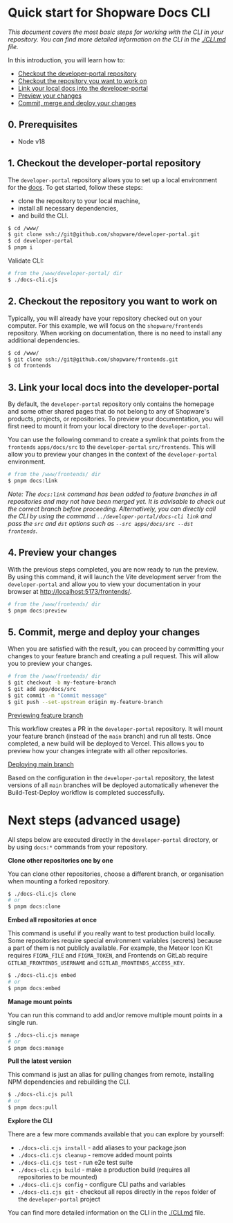 # Quick start for Shopware Docs CLI

_This document covers the most basic steps for working with the CLI in your repository. You can find more detailed
information on the CLI in the [./CLI.md](./CLI.md) file._

In this introduction, you will learn how to:

- [Checkout the developer-portal repository](#1-checkout-the-developer-portal-repository)
- [Checkout the repository you want to work on](#2-checkout-the-repository-you-want-to-work-on)
- [Link your local docs into the developer-portal](#3-link-your-local-docs-into-the-developer-portal)
- [Preview your changes](#4-preview-your-changes)
- [Commit, merge and deploy your changes](#5-commit-merge-and-deploy-your-changes)

## 0. Prerequisites

 - Node v18

## 1. Checkout the developer-portal repository

The `developer-portal` repository allows you to set up a local environment for
the [docs](https://beta-developer.shopware.com).
To get started, follow these steps:

- clone the repository to your local machine,
- install all necessary dependencies,
- and build the CLI.

```bash
$ cd /www/
$ git clone ssh://git@github.com/shopware/developer-portal.git
$ cd developer-portal
$ pnpm i

```

Validate CLI:

```bash
# from the /www/developer-portal/ dir
$ ./docs-cli.cjs
```

## 2. Checkout the repository you want to work on

Typically, you will already have your repository checked out on your computer. For this example, we will focus on the
`shopware/frontends` repository. When working on documentation, there is no need to install any additional dependencies.

```bash
$ cd /www/
$ git clone ssh://git@github.com/shopware/frontends.git
$ cd frontends

```

## 3. Link your local docs into the developer-portal

By default, the `developer-portal` repository only contains the homepage and some other shared pages that do not belong
to any of Shopware's products, projects, or repositories. To preview your documentation, you will first need to mount it
from your local directory to the `developer-portal`.

You can use the following command to create a symlink that points from the `frontends` `apps/docs/src` to the
`developer-portal` `src/frontends`. This will allow you to preview your changes in the context of the `developer-portal`
environment.

```bash
# from the /www/frontends/ dir
$ pnpm docs:link

```

_Note: The `docs:link` command has been added to feature branches in all repositories and may not have been merged yet.
It is advisable to check out the correct branch before proceeding. Alternatively, you can directly call the CLI by using
the command `../developer-portal/docs-cli link` and pass the `src` and `dst` options such as
`--src apps/docs/src --dst frontends`._

## 4. Preview your changes

With the previous steps completed, you are now ready to run the preview. By using this command, it will launch the Vite
development server from the `developer-portal` and allow you to view your documentation in your browser at
[http://localhost:5173/frontends/](http://localhost:5173/frontends/).

```bash
# from the /www/frontends/ dir
$ pnpm docs:preview

```

## 5. Commit, merge and deploy your changes

When you are satisfied with the result, you can proceed by committing your changes to your feature branch and creating a
pull request. This will allow you to preview your changes.

```bash
# from the /www/frontends/ dir
$ git checkout -b my-feature-branch
$ git add app/docs/src
$ git commit -m "Commit message"
$ git push --set-upstream origin my-feature-branch

```

<ins>Previewing feature branch</ins>

This workflow creates a PR in the `developer-portal` repository. It will mount your feature branch (instead of the
`main` branch) and run all tests. Once completed, a new build will be deployed to Vercel. This allows you to preview how
your changes integrate with all other repositories.

<ins>Deploying main branch</ins>

Based on the configuration in the `developer-portal` repository, the latest versions of all `main` branches will be
deployed automatically whenever the Build-Test-Deploy workflow is completed successfully.

# Next steps (advanced usage)

All steps below are executed directly in the `developer-portal` directory, or by using `docs:*` commands from your
repository.

**Clone other repositories one by one**

You can clone other repositories, choose a different branch, or organisation when mounting a forked repository.

```bash
$ ./docs-cli.cjs clone
# or
$ pnpm docs:clone

```

**Embed all repositories at once**

This command is useful if you really want to test production build locally. Some repositories require special
environment variables (secrets) because a part of them is not publicly available. For example, the Meteor Icon Kit
requires `FIGMA_FILE` and `FIGMA_TOKEN`, and Frontends on GitLab require `GITLAB_FRONTENDS_USERNAME` and
`GITLAB_FRONTENDS_ACCESS_KEY`.

```bash
$ ./docs-cli.cjs embed
# or
$ pnpm docs:embed

```

**Manage mount points**

You can run this command to add and/or remove multiple mount points in a single run.

```bash
$ ./docs-cli.cjs manage
# or
$ pnpm docs:manage

```

**Pull the latest version**

This command is just an alias for pulling changes from remote, installing NPM dependencies and rebuilding the CLI.

```bash
$ ./docs-cli.cjs pull
# or
$ pnpm docs:pull

```

**Explore the CLI**

There are a few more commands available that you can explore by yourself:

- `./docs-cli.cjs install` - add aliases to your package.json
- `./docs-cli.cjs cleanup` - remove added mount points
- `./docs-cli.cjs test` - run e2e test suite
- `./docs-cli.cjs build` - make a production build (requires all repositories to be mounted)
- `./docs-cli.cjs config` - configure CLI paths and variables
- `./docs-cli.cjs git` - checkout all repos directly in the `repos` folder of the `developer-portal` project

You can find more detailed information on the CLI in the [./CLI.md](./CLI.md) file.
